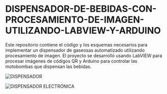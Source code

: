 # DISPENSADOR-DE-BEBIDAS-CON-PROCESAMIENTO-DE-IMAGEN-UTILIZANDO-LABVIEW-Y-ARDUINO
Este repositorio contiene el código y los esquemas necesarios para implementar un dispensador de gaseosas automatizado utilizando procesamiento de imagen. El proyecto se desarrolló usando LabVIEW para procesar imágenes de códigos QR y Arduino para controlar las motobombas que dispensan las bebidas.

![DISPENSADOR](https://github.com/CHANCUCO/DISPENSADOR-DE-BEBIDAS-CON-PROCESAMIENTO-DE-IMAGEN-UTILIZANDO-LABVIEW-Y-ARDUINO/assets/147283141/8a103600-7e24-474e-886b-1f09066e8d4c)


![DISPENSADOR ELECTRÓNICA](https://github.com/CHANCUCO/DISPENSADOR-DE-BEBIDAS-CON-PROCESAMIENTO-DE-IMAGEN-UTILIZANDO-LABVIEW-Y-ARDUINO/assets/147283141/219cc39b-75c3-46d4-82f3-bf4d1998fb10)
